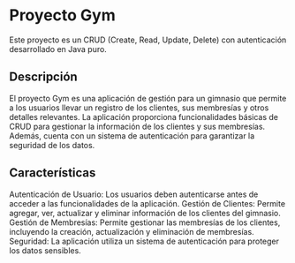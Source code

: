 # Proyecto Gym
Este proyecto es un CRUD (Create, Read, Update, Delete) con autenticación desarrollado en Java puro.

## Descripción
El proyecto Gym es una aplicación de gestión para un gimnasio que permite a los usuarios llevar un registro de los clientes, sus membresías y otros detalles relevantes. La aplicación proporciona funcionalidades básicas de CRUD para gestionar la información de los clientes y sus membresías. Además, cuenta con un sistema de autenticación para garantizar la seguridad de los datos.

## Características
Autenticación de Usuario: Los usuarios deben autenticarse antes de acceder a las funcionalidades de la aplicación.
Gestión de Clientes: Permite agregar, ver, actualizar y eliminar información de los clientes del gimnasio.
Gestión de Membresías: Permite gestionar las membresías de los clientes, incluyendo la creación, actualización y eliminación de membresías.
Seguridad: La aplicación utiliza un sistema de autenticación para proteger los datos sensibles.

